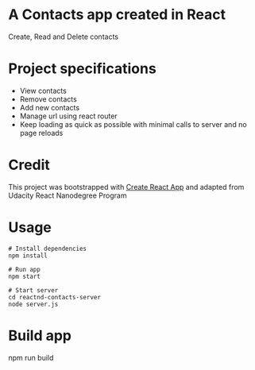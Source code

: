 # A Contacts app created in React

Create, Read and Delete contacts

# Project specifications

- View contacts
- Remove contacts
- Add new contacts
- Manage url using react router
- Keep loading as quick as possible with minimal calls to server and no page reloads

# Credit

This project was bootstrapped with [Create React App](https://github.com/facebook/create-react-app) and adapted from Udacity
React Nanodegree Program

# Usage

```
# Install dependencies
npm install
```

```
# Run app
npm start
```

```
# Start server
cd reactnd-contacts-server
node server.js

```

# Build app

npm run build

```

```
